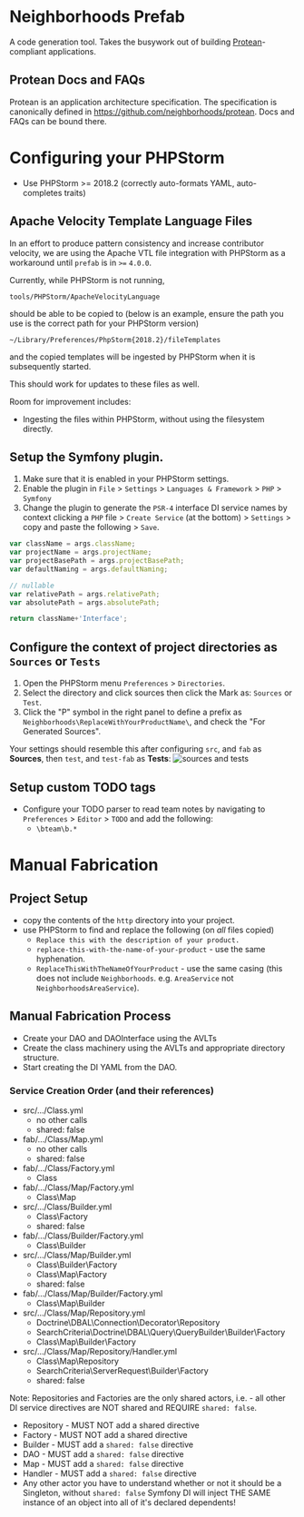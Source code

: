 # Neighborhoods Prefab
A code generation tool. Takes the busywork out of building [Protean](https://github.com/neighborhoods/protean)-compliant applications.

## Protean Docs and FAQs
Protean is an application architecture specification. The specification is canonically defined in https://github.com/neighborhoods/protean. Docs and FAQs can be bound there.

# Configuring your PHPStorm
* Use PHPStorm >= 2018.2 (correctly auto-formats YAML, auto-completes traits)

## Apache Velocity Template Language Files

In an effort to produce pattern consistency and increase contributor velocity, we are using the Apache VTL file integration with PHPStorm as a workaround until `prefab` is in `>=` `4.0.0`.

Currently, while PHPStorm is not running,

`tools/PHPStorm/ApacheVelocityLanguage`

should be able to be copied to (below is an example, ensure the path you use is the correct path for your PHPStorm version)

`~/Library/Preferences/PhpStorm{2018.2}/fileTemplates` 

and the copied templates will be ingested by PHPStorm when it is subsequently started.

This should work for updates to these files as well.

Room for improvement includes:
* Ingesting the files within PHPStorm, without using the filesystem directly.

## Setup the Symfony plugin.
1. Make sure that it is enabled in your PHPStorm settings.
1. Enable the plugin in `File` > `Settings` > `Languages & Framework` > `PHP` > `Symfony`
1. Change the plugin to generate the `PSR-4` interface DI service names by context clicking a `PHP` file > `Create Service` (at the bottom) > `Settings` > copy and paste the following > `Save`.
```javascript
var className = args.className;
var projectName = args.projectName;
var projectBasePath = args.projectBasePath;
var defaultNaming = args.defaultNaming;

// nullable
var relativePath = args.relativePath;
var absolutePath = args.absolutePath;

return className+'Interface';
```

## Configure the context of project directories as `Sources` or `Tests`
1. Open the PHPStorm menu `Preferences` > `Directories`. 
1. Select the directory and click sources then click the Mark as: `Sources` or `Test`. 
1. Click the "P" symbol in the right panel to define a prefix as `Neighborhoods\ReplaceWithYourProductName\`, and check the "For Generated Sources". 

Your settings should resemble this after configuring `src`, and `fab` as **Sources**, then `test`, and `test-fab` as **Tests**:
![sources and tests](https://user-images.githubusercontent.com/1881846/43653556-05c566d0-970e-11e8-8353-93b4055efc58.png) 
    
## Setup custom TODO tags    
* Configure your TODO parser to read team notes by navigating to `Preferences` > `Editor` > `TODO` and add the following:
    * `\bteam\b.*`

# Manual Fabrication

## Project Setup
* copy the contents of the `http` directory into your project.
* use PHPStorm to find and replace the following (on *all* files copied)
    * `Replace this with the description of your product.`
    * `replace-this-with-the-name-of-your-product` - use the same hyphenation.
    * `ReplaceThisWithTheNameOfYourProduct` - use the same casing (this does not include `Neighborhoods`. e.g. `AreaService` not `NeighborhoodsAreaService`).

## Manual Fabrication Process
* Create your DAO and DAOInterface using the AVLTs
* Create the class machinery using the AVLTs and appropriate directory structure.
* Start creating the DI YAML from the DAO.

### Service Creation Order (and their references)
- src/.../Class.yml
	- no other calls
	- shared: false
- fab/.../Class/Map.yml
	- no other calls
	- shared: false
- fab/.../Class/Factory.yml
	- Class
- fab/.../Class/Map/Factory.yml
	- Class\Map
- src/.../Class/Builder.yml
	- Class\Factory
	- shared: false
- fab/.../Class/Builder/Factory.yml
	- Class\Builder
- src/.../Class/Map/Builder.yml
	- Class\Builder\Factory
	- Class\Map\Factory
	- shared: false
- fab/.../Class/Map/Builder/Factory.yml
	- Class\Map\Builder
- src/.../Class/Map/Repository.yml
	- Doctrine\DBAL\Connection\Decorator\Repository
	- SearchCriteria\Doctrine\DBAL\Query\QueryBuilder\Builder\Factory
	- Class\Map\Builder\Factory
- src/.../Class/Map/Repository/Handler.yml
	- Class\Map\Repository
	- SearchCriteria\ServerRequest\Builder\Factory
	- shared: false

Note: 
Repositories and Factories are the only shared actors, i.e. - all other DI service directives are NOT shared and REQUIRE `shared: false`.

* Repository - MUST NOT add a shared directive
* Factory - MUST NOT add a shared directive
* Builder - MUST add a `shared: false` directive
* DAO - MUST add a `shared: false` directive
* Map - MUST add a `shared: false` directive
* Handler - MUST add a `shared: false` directive
* Any other actor you have to understand whether or not it should be a Singleton, without `shared: false` Symfony DI will inject THE SAME instance of an object into all of it's declared dependents!
